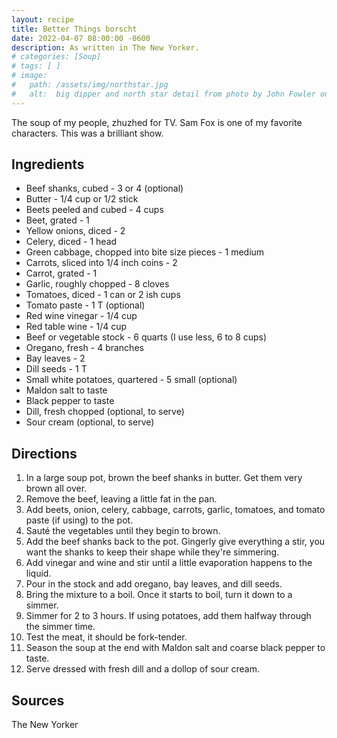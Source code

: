 ```yaml
---
layout: recipe
title: Better Things borscht
date: 2022-04-07 08:00:00 -0600
description: As written in The New Yorker.
# categories: [Soup]
# tags: [ ]
# image:  
#   path: /assets/img/northstar.jpg
#   alt:  big dipper and north star detail from photo by John Fowler on Unsplash
---
```


The soup of my people, zhuzhed for TV. Sam Fox is one of my favorite characters. This was a brilliant show.

## Ingredients
- Beef shanks, cubed - 3 or 4 (optional)
- Butter - 1/4 cup or 1/2 stick
- Beets peeled and cubed - 4 cups
- Beet, grated - 1
- Yellow onions, diced - 2
- Celery, diced - 1 head
- Green cabbage, chopped into bite size pieces - 1 medium
- Carrots, sliced into 1/4 inch coins - 2
- Carrot, grated - 1
- Garlic, roughly chopped - 8 cloves
- Tomatoes, diced - 1 can or 2 ish cups
- Tomato paste - 1 T (optional)
- Red wine vinegar - 1/4 cup
- Red table wine - 1/4 cup
- Beef or vegetable stock - 6 quarts (I use less, 6 to 8 cups)
- Oregano, fresh - 4 branches
- Bay leaves - 2
- Dill seeds - 1 T
- Small white potatoes, quartered - 5 small (optional)
- Maldon salt to taste
- Black pepper to taste
- Dill, fresh chopped (optional, to serve)
- Sour cream (optional, to serve)

## Directions
1. In a large soup pot, brown the beef shanks in butter. Get them very brown all over.
2. Remove the beef, leaving a little fat in the pan.
3. Add beets, onion, celery, cabbage, carrots, garlic, tomatoes, and tomato paste (if using) to the pot.
4. Sauté the vegetables until they begin to brown.
5. Add the beef shanks back to the pot. Gingerly give everything a stir, you want the shanks to keep their shape while they're simmering.
6. Add vinegar and wine and stir until a little evaporation happens to the liquid.
7. Pour in the stock and add oregano, bay leaves, and dill seeds.
8. Bring the mixture to a boil. Once it starts to boil, turn it down to a simmer.
9. Simmer for 2 to 3 hours. If using potatoes, add them halfway through the simmer time.
10. Test the meat, it should be fork-tender.
11. Season the soup at the end with Maldon salt and coarse black pepper to taste.
12. Serve dressed with fresh dill and a dollop of sour cream. 

## Sources
The New Yorker

